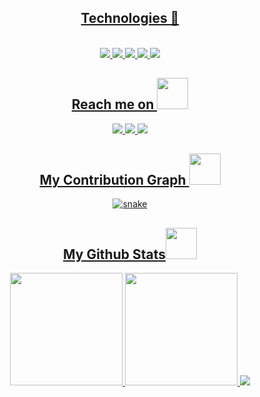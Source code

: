 
<div align="center">
  <a href="https://github.com/Leozinbrb">
</div>
  <h2 align='center'>Technologies &#x1F47E </h2>
  
<div  align='center' style="display: inline_block"><br>
<img src="https://img.shields.io/badge/HTML5-E34F26?style=for-the-badge&logo=html5&logoColor=white"/>
<img src="https://img.shields.io/badge/CSS3-1572B6?style=for-the-badge&logo=css3&logoColor=white"/>
<img src="https://img.shields.io/badge/JavaScript-323330?style=for-the-badge&logo=javascript&logoColor=F7DF1E"/>
<img src="https://img.shields.io/badge/Node.js-43853D?style=for-the-badge&logo=node.js&logoColor=white"/>
<img src="https://img.shields.io/badge/Python-14354C?style=for-the-badge&logo=python&logoColor=white"/>

</div>
  
<h2 align="center">Reach me on <img src="https://media0.giphy.com/media/jqNPzdTTxQfOgOqpO4/source.gif" width="50"></h2>
  
<p align="center">
<a href="mailto: brasileonardo2005@gmail.com" target="_blank">
 <img src="https://img.shields.io/badge/Gmail-D14836?style=for-the-badge&logo=gmail&logoColor=white">
</a>
<a href="https://www.linkedin.com" target="_blank">
   <img src="https://img.shields.io/badge/LinkedIn-0077B5?style=for-the-badge&logo=linkedin&logoColor=white">
</a>
<a href="https://www.github.com/Leozinbrb" target="_blank">
  <img src="https://img.shields.io/badge/GitHub-100000?style=for-the-badge&logo=github&logoColor=white"
</a>
</p>
  
<h2 align="center">
  My Contribution Graph <img src="https://media.giphy.com/media/xUA7aZeLE2e0P7Znz2/giphy.gif" width="50">
</h2>
  
<p align="center">
  <img src="https://github.com/Leozinbrb/Leozinbrb/raw/output/github-contribution-grid-snake.svg" alt="snake"></center>
</p>


<h2 align="center">
  My Github Stats<img src="https://media.giphy.com/media/VgCDAzcKvsR6OM0uWg/giphy.gif" width="50">
</h2> 
  <a href="https://github.com/Leozinbrb">
  <p align='center'>
  <img height="180em" src="https://github-readme-stats.vercel.app/api?username=Leozinbrb&show_icons=true&theme=gotham&include_all_commits=true&count_private=true"/>
  <img height="180em" src="https://github-readme-stats.vercel.app/api/top-langs/?username=Leozinbrb&layout=compact&langs_count=7&theme=gotham"/>
  <img  src="https://github-readme-streak-stats.herokuapp.com/?user=Leozinbrb&show_icons=true&locale=en&layout=compact&theme=gotham&line_height=0" />
  </p>
  
  
  <h1></h1>



